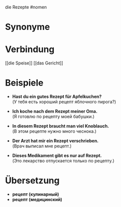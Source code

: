 die Rezepte
#nomen
# Synonyme

# Verbindung 
[[die Speise]]
[[das Gericht]]
# Beispiele
- **Hast du ein gutes Rezept für Apfelkuchen?**  
    (У тебя есть хороший рецепт яблочного пирога?)
    
- **Ich koche nach dem Rezept meiner Oma.**  
    (Я готовлю по рецепту моей бабушки.)
    
- **In diesem Rezept braucht man viel Knoblauch.**  
    (В этом рецепте нужно много чеснока.)
    
- **Der Arzt hat mir ein Rezept verschrieben.**  
    (Врач выписал мне рецепт.)
    
- **Dieses Medikament gibt es nur auf Rezept.**  
    (Это лекарство отпускается только по рецепту.)
# Übersetzung
- **рецепт (кулинарный)**
- **рецепт (медицинский)**